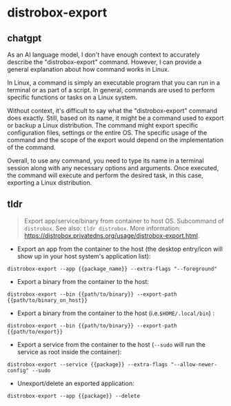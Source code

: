 # distrobox-export 
## chatgpt 
As an AI language model, I don't have enough context to accurately describe the "distrobox-export" command. However, I can provide a general explanation about how command works in Linux.

In Linux, a command is simply an executable program that you can run in a terminal or as part of a script. In general, commands are used to perform specific functions or tasks on a Linux system.

Without context, it's difficult to say what the "distrobox-export" command does exactly. Still, based on its name, it might be a command used to export or backup a Linux distribution. The command might export specific configuration files, settings or the entire OS. The specific usage of the command and the scope of the export would depend on the implementation of the command. 

Overall, to use any command, you need to type its name in a terminal session along with any necessary options and arguments. Once executed, the command will execute and perform the desired task, in this case, exporting a Linux distribution. 

## tldr 
 
> Export app/service/binary from container to host OS.
> Subcommand of `distrobox`. See also: `tldr distrobox`.
> More information: <https://distrobox.privatedns.org/usage/distrobox-export.html>.

- Export an app from the container to the host (the desktop entry/icon will show up in your host system's application list):

`distrobox-export --app {{package_name}} --extra-flags "--foreground"`

- Export a binary from the container to the host:

`distrobox-export --bin {{path/to/binary}} --export-path {{path/to/binary_on_host}}`

- Export a binary from the container to the host (i.e.`$HOME/.local/bin`) :

`distrobox-export --bin {{path/to/binary}} --export-path {{path/to/export}}`

- Export a service from the container to the host (`--sudo` will run the service as root inside the container):

`distrobox-export --service {{package}} --extra-flags "--allow-newer-config" --sudo`

- Unexport/delete an exported application:

`distrobox-export --app {{package}} --delete`
